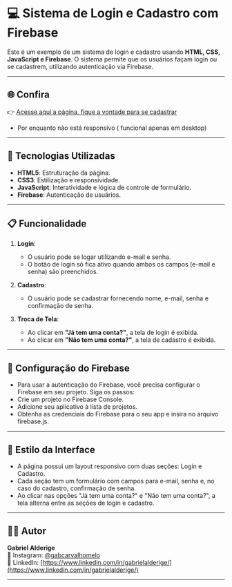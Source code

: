
# 💻 Sistema de Login e Cadastro com Firebase

Este é um exemplo de um sistema de login e cadastro usando **HTML, CSS, JavaScript e Firebase**. O sistema permite que os usuários façam login ou se cadastrem, utilizando autenticação via Firebase.

---

## 🌐 Confira

👉 [Acesse aqui a página, fique a vontade para se cadastrar](https://inspirodesignbr.com/loginsneakers/)
  - Por enquanto não está responsivo ( funcional apenas em desktop)

---

## 🚀 Tecnologias Utilizadas

- **HTML5**: Estruturação da página.
- **CSS3**: Estilização e responsividade.
- **JavaScript**: Interatividade e lógica de controle de formulário.
- **Firebase**: Autenticação de usuários.

---

## 📋 Funcionalidade

1. **Login**: 
   - O usuário pode se logar utilizando e-mail e senha.
   - O botão de login só fica ativo quando ambos os campos (e-mail e senha) são preenchidos.

2. **Cadastro**:
   - O usuário pode se cadastrar fornecendo nome, e-mail, senha e confirmação de senha.
   
3. **Troca de Tela**:
   - Ao clicar em **"Já tem uma conta?"**, a tela de login é exibida.
   - Ao clicar em **"Não tem uma conta?"**, a tela de cadastro é exibida.

---

## 🔐 Configuração do Firebase

   - Para usar a autenticação do Firebase, você precisa configurar o Firebase em seu projeto. Siga os passos:
   - Crie um projeto no Firebase Console.
   - Adicione seu aplicativo à lista de projetos.
   - Obtenha as credenciais do Firebase para o seu app e insira no arquivo firebase.js.

---

## 🎨 Estilo da Interface

   - A página possui um layout responsivo com duas seções: Login e Cadastro.
   - Cada seção tem um formulário com campos para e-mail, senha e, no caso do cadastro, confirmação de senha.
   - Ao clicar nas opções "Já tem uma conta?" e "Não tem uma conta?", a tela alterna entre as seções de login e cadastro.

---

## 🧑‍💻 Autor

**Gabriel Alderige**  
📸 Instagram: [@gabcarvalhomelo](https://www.instagram.com/gabcarvalhomelo/)  
💼 LinkedIn: [https://www.linkedin.com/in/gabrielalderige/](https://www.linkedin.com/in/gabrielalderige/)

---


